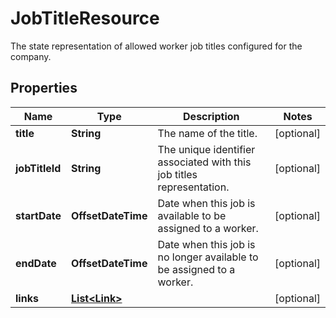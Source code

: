 

# JobTitleResource

The state representation of allowed worker job titles configured for the company.

## Properties

| Name | Type | Description | Notes |
|------------ | ------------- | ------------- | -------------|
|**title** | **String** | The name of the title. |  [optional] |
|**jobTitleId** | **String** | The unique identifier associated with this job titles representation. |  [optional] |
|**startDate** | **OffsetDateTime** | Date when this job is available to be assigned to a worker. |  [optional] |
|**endDate** | **OffsetDateTime** | Date when this job is no longer available to be assigned to a worker. |  [optional] |
|**links** | [**List&lt;Link&gt;**](Link.md) |  |  [optional] |



